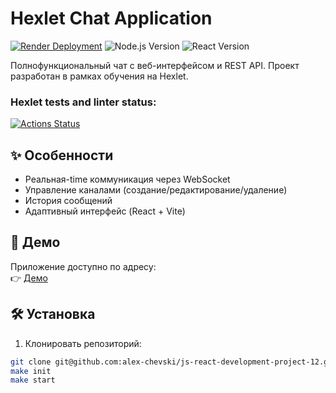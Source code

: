 # Hexlet Chat Application

[![Render Deployment](https://img.shields.io/badge/Render-Deployed-success)](https://your-project.onrender.com)
![Node.js Version](https://img.shields.io/badge/Node.js-20.x-green)
![React Version](https://img.shields.io/badge/React-18.x-blue)

Полнофункциональный чат с веб-интерфейсом и REST API. Проект разработан в рамках обучения на Hexlet.

### Hexlet tests and linter status:
[![Actions Status](https://github.com/alex-chevski/js-react-development-project-12/actions/workflows/hexlet-check.yml/badge.svg)](https://github.com/alex-chevski/js-react-development-project-12/actions)

## ✨ Особенности

- Реальная-time коммуникация через WebSocket
- Управление каналами (создание/редактирование/удаление)
- История сообщений
- Адаптивный интерфейс (React + Vite)

## 🚀 Демо

Приложение доступно по адресу:  
👉 [Демо](https://chat-development.onrender.com/)

## 🛠 Установка

1. Клонировать репозиторий:
```bash
git clone git@github.com:alex-chevski/js-react-development-project-12.git
make init
make start
